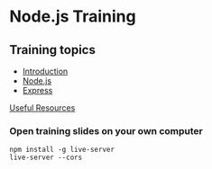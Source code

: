 # Node.js Training

## Training topics

- [Introduction](intro/README.md)
- [Node.js](node/README.md)
- [Express](express/README.md)

[Useful Resources](useful-resources/README.md)

### Open training slides on your own computer

    npm install -g live-server
    live-server --cors
